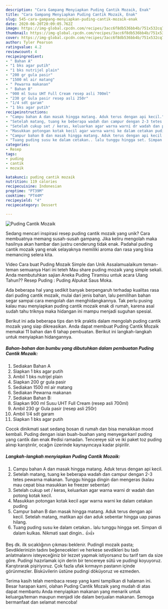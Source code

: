 ```yaml
---
description: "Cara Gampang Menyiapkan Puding Cantik Mozaik, Enak"
title: "Cara Gampang Menyiapkan Puding Cantik Mozaik, Enak"
slug: 545-cara-gampang-menyiapkan-puding-cantik-mozaik-enak
date: 2020-06-20T20:09:05.762Z
image: https://img-global.cpcdn.com/recipes/3acc6f8db536bb4b/751x532cq70/puding-cantik-mozaik-foto-resep-utama.jpg
thumbnail: https://img-global.cpcdn.com/recipes/3acc6f8db536bb4b/751x532cq70/puding-cantik-mozaik-foto-resep-utama.jpg
cover: https://img-global.cpcdn.com/recipes/3acc6f8db536bb4b/751x532cq70/puding-cantik-mozaik-foto-resep-utama.jpg
author: Tyler Pearson
ratingvalue: 4.2
reviewcount: 4
recipeingredient:
- " Bahan A"
- "1 bks agar putih"
- "1 bks nutrijel plain"
- "200 gr gula pasir"
- "1500 ml air matang"
- " Pewarna makanan"
- " Bahan B"
- "900 ml Susu UHT Full Cream resep asli 700ml"
- "230 gr Gula pasir resep asli 250r"
- "1/4 sdt garam"
- "1 bks agar putih"
recipeinstructions:
- "Campu bahan A dan masak hingga matang. Aduk terus dengan api kecil."
- "Setelah matang, tuang ke beberapa wadah dan campur dengan 2-3 tetes pewarna makanan. Tunggu hingga dingin dan mengeras (kalau mau cepat bisa masukkan ke freezer sebentar)"
- "Setelah cukup set / keras, keluarkan agar warna warni dr wadah dan potong kotak kecil."
- "Masukkan potongan kotak kecil agar warna warni ke dalam cetakan puding"
- "Campur bahan B dan masak hingga matang. Aduk terus dengan api kecil. Setelah matang, matikan api dan aduk sebentar hingga uap panas hilang."
- "Tuang puding susu ke dalam cetakan.. lalu tunggu hingga set. Simpan di dalam kulkas. Nikmati saat dingin.. 👍👍"
categories:
- Resep
tags:
- puding
- cantik
- mozaik

katakunci: puding cantik mozaik 
nutrition: 119 calories
recipecuisine: Indonesian
preptime: "PT39M"
cooktime: "PT44M"
recipeyield: "4"
recipecategory: Dessert

---
```



![Puding Cantik Mozaik](https://img-global.cpcdn.com/recipes/3acc6f8db536bb4b/751x532cq70/puding-cantik-mozaik-foto-resep-utama.jpg)

Sedang mencari inspirasi resep puding cantik mozaik yang unik? Cara membuatnya memang susah-susah gampang. Jika keliru mengolah maka hasilnya akan hambar dan justru cenderung tidak enak. Padahal puding cantik mozaik yang enak selayaknya memiliki aroma dan rasa yang bisa memancing selera kita.

Video Cara buat Puding Mozaik Simple dan Unik Assalamualaikum teman-teman semuanya Hari ini teteh Mau share puding mozaik yang simple sekali. Anda membutuhkan sajian Aneka Puding Tiramisu untuk acara Ulang Tahun?? Resep Puding : Puding Alpukat Saus Moka.

Ada beberapa hal yang sedikit banyak berpengaruh terhadap kualitas rasa dari puding cantik mozaik, mulai dari jenis bahan, lalu pemilihan bahan segar sampai cara mengolah dan menghidangkannya. Tak perlu pusing kalau mau menyiapkan puding cantik mozaik enak di rumah, karena asal sudah tahu triknya maka hidangan ini mampu menjadi suguhan spesial.


Berikut ini ada beberapa tips dan trik praktis dalam mengolah puding cantik mozaik yang siap dikreasikan. Anda dapat membuat Puding Cantik Mozaik memakai 11 bahan dan 6 tahap pembuatan. Berikut ini langkah-langkah untuk menyiapkan hidangannya.

<!--inarticleads1-->

##### Bahan-bahan dan bumbu yang dibutuhkan dalam pembuatan Puding Cantik Mozaik:

1. Sediakan  Bahan A
1. Siapkan 1 bks agar putih
1. Ambil 1 bks nutrijel plain
1. Siapkan 200 gr gula pasir
1. Sediakan 1500 ml air matang
1. Sediakan  Pewarna makanan
1. Sediakan  Bahan B:
1. Siapkan 900 ml Susu UHT Full Cream (resep asli 700ml)
1. Ambil 230 gr Gula pasir (resep asli 250r)
1. Ambil 1/4 sdt garam
1. Siapkan 1 bks agar putih


Cocok dinikmati saat sedang bosan di rumah dan bisa menaikkan mood kembali. Puding dengan isian buah-buahan yang menyegarkan! puding yang cantik dan enak #edisi ramadan. Tencereye süt ve iki paket toz puding alınıp karıştırılır, ocağın üzerinde kaynayıncaya kadar pişirilir. 

<!--inarticleads2-->

##### Langkah-langkah menyiapkan Puding Cantik Mozaik:

1. Campu bahan A dan masak hingga matang. Aduk terus dengan api kecil.
1. Setelah matang, tuang ke beberapa wadah dan campur dengan 2-3 tetes pewarna makanan. Tunggu hingga dingin dan mengeras (kalau mau cepat bisa masukkan ke freezer sebentar)
1. Setelah cukup set / keras, keluarkan agar warna warni dr wadah dan potong kotak kecil.
1. Masukkan potongan kotak kecil agar warna warni ke dalam cetakan puding
1. Campur bahan B dan masak hingga matang. Aduk terus dengan api kecil. Setelah matang, matikan api dan aduk sebentar hingga uap panas hilang.
1. Tuang puding susu ke dalam cetakan.. lalu tunggu hingga set. Simpan di dalam kulkas. Nikmati saat dingin.. 👍👍


Beş dk. ilk sıcaklığının çıkması beklenir. Pudingli mozaik pasta; Sevdiklerinizin tadını beğenecekleri ve herkese sevdikleri bu tadı anlatmalarını isteyeceğiniz bir lezzet yapmak istiyorsanız bu tarif tam da size göre. Pudingi hazırlamak için derin bir tencereye sütü ve pudingi koyuyoruz. Karıştırarak pişiriyoruz. Çok fazla ufak kırmayın pastanın içinde görünmezler. Bisküvilerin üstüne pudingi döküyoruz ve ezmeden. 

Terima kasih telah membaca resep yang kami tampilkan di halaman ini. Besar harapan kami, olahan Puding Cantik Mozaik yang mudah di atas dapat membantu Anda menyiapkan makanan yang menarik untuk keluarga/teman maupun menjadi ide dalam berjualan makanan. Semoga bermanfaat dan selamat mencoba!
